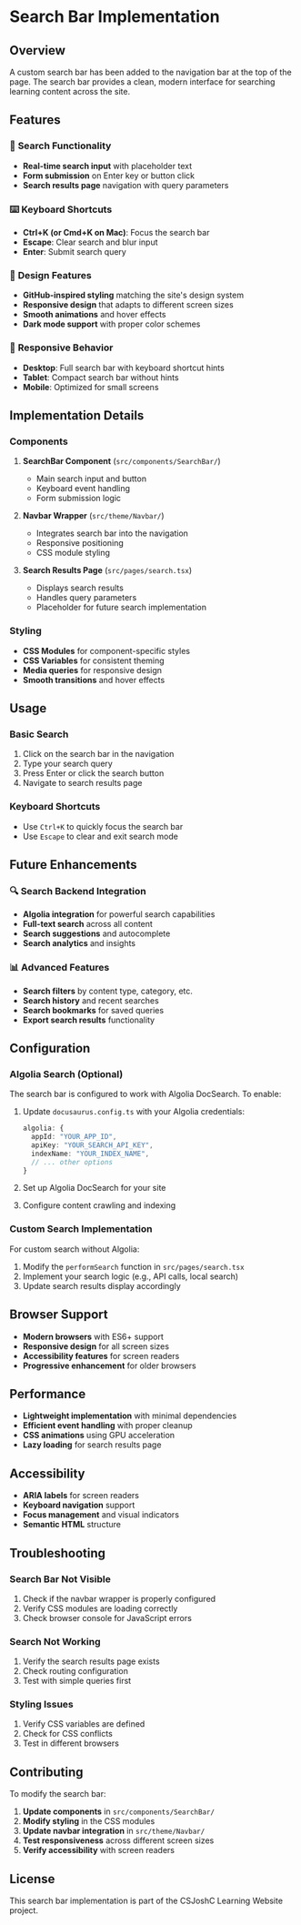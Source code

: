 # Search Bar Implementation

## Overview

A custom search bar has been added to the navigation bar at the top of the page. The search bar provides a clean, modern interface for searching learning content across the site.

## Features

### 🎯 **Search Functionality**

- **Real-time search input** with placeholder text
- **Form submission** on Enter key or button click
- **Search results page** navigation with query parameters

### ⌨️ **Keyboard Shortcuts**

- **Ctrl+K (or Cmd+K on Mac)**: Focus the search bar
- **Escape**: Clear search and blur input
- **Enter**: Submit search query

### 🎨 **Design Features**

- **GitHub-inspired styling** matching the site's design system
- **Responsive design** that adapts to different screen sizes
- **Smooth animations** and hover effects
- **Dark mode support** with proper color schemes

### 📱 **Responsive Behavior**

- **Desktop**: Full search bar with keyboard shortcut hints
- **Tablet**: Compact search bar without hints
- **Mobile**: Optimized for small screens

## Implementation Details

### Components

1. **SearchBar Component** (`src/components/SearchBar/`)

   - Main search input and button
   - Keyboard event handling
   - Form submission logic

2. **Navbar Wrapper** (`src/theme/Navbar/`)

   - Integrates search bar into the navigation
   - Responsive positioning
   - CSS module styling

3. **Search Results Page** (`src/pages/search.tsx`)
   - Displays search results
   - Handles query parameters
   - Placeholder for future search implementation

### Styling

- **CSS Modules** for component-specific styles
- **CSS Variables** for consistent theming
- **Media queries** for responsive design
- **Smooth transitions** and hover effects

## Usage

### Basic Search

1. Click on the search bar in the navigation
2. Type your search query
3. Press Enter or click the search button
4. Navigate to search results page

### Keyboard Shortcuts

- Use `Ctrl+K` to quickly focus the search bar
- Use `Escape` to clear and exit search mode

## Future Enhancements

### 🔍 **Search Backend Integration**

- **Algolia integration** for powerful search capabilities
- **Full-text search** across all content
- **Search suggestions** and autocomplete
- **Search analytics** and insights

### 📊 **Advanced Features**

- **Search filters** by content type, category, etc.
- **Search history** and recent searches
- **Search bookmarks** for saved queries
- **Export search results** functionality

## Configuration

### Algolia Search (Optional)

The search bar is configured to work with Algolia DocSearch. To enable:

1. Update `docusaurus.config.ts` with your Algolia credentials:

   ```typescript
   algolia: {
     appId: "YOUR_APP_ID",
     apiKey: "YOUR_SEARCH_API_KEY",
     indexName: "YOUR_INDEX_NAME",
     // ... other options
   }
   ```

2. Set up Algolia DocSearch for your site
3. Configure content crawling and indexing

### Custom Search Implementation

For custom search without Algolia:

1. Modify the `performSearch` function in `src/pages/search.tsx`
2. Implement your search logic (e.g., API calls, local search)
3. Update search results display accordingly

## Browser Support

- **Modern browsers** with ES6+ support
- **Responsive design** for all screen sizes
- **Accessibility features** for screen readers
- **Progressive enhancement** for older browsers

## Performance

- **Lightweight implementation** with minimal dependencies
- **Efficient event handling** with proper cleanup
- **CSS animations** using GPU acceleration
- **Lazy loading** for search results page

## Accessibility

- **ARIA labels** for screen readers
- **Keyboard navigation** support
- **Focus management** and visual indicators
- **Semantic HTML** structure

## Troubleshooting

### Search Bar Not Visible

1. Check if the navbar wrapper is properly configured
2. Verify CSS modules are loading correctly
3. Check browser console for JavaScript errors

### Search Not Working

1. Verify the search results page exists
2. Check routing configuration
3. Test with simple queries first

### Styling Issues

1. Verify CSS variables are defined
2. Check for CSS conflicts
3. Test in different browsers

## Contributing

To modify the search bar:

1. **Update components** in `src/components/SearchBar/`
2. **Modify styling** in the CSS modules
3. **Update navbar integration** in `src/theme/Navbar/`
4. **Test responsiveness** across different screen sizes
5. **Verify accessibility** with screen readers

## License

This search bar implementation is part of the CSJoshC Learning Website project.
